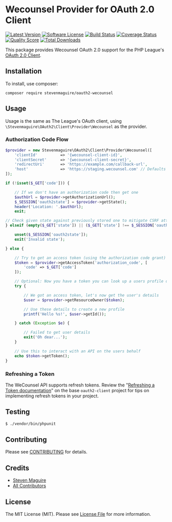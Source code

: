 # Wecounsel Provider for OAuth 2.0 Client

[![Latest Version](https://img.shields.io/github/release/stevenmaguire/oauth2-wecounsel.svg?style=flat-square)](https://github.com/stevenmaguire/oauth2-wecounsel/releases)
[![Software License](https://img.shields.io/badge/license-MIT-brightgreen.svg?style=flat-square)](LICENSE.md)
[![Build Status](https://img.shields.io/travis/stevenmaguire/oauth2-wecounsel/master.svg?style=flat-square)](https://travis-ci.org/stevenmaguire/oauth2-wecounsel)
[![Coverage Status](https://img.shields.io/scrutinizer/coverage/g/stevenmaguire/oauth2-wecounsel.svg?style=flat-square)](https://scrutinizer-ci.com/g/stevenmaguire/oauth2-wecounsel/code-structure)
[![Quality Score](https://img.shields.io/scrutinizer/g/stevenmaguire/oauth2-wecounsel.svg?style=flat-square)](https://scrutinizer-ci.com/g/stevenmaguire/oauth2-wecounsel)
[![Total Downloads](https://img.shields.io/packagist/dt/stevenmaguire/oauth2-wecounsel.svg?style=flat-square)](https://packagist.org/packages/stevenmaguire/oauth2-wecounsel)

This package provides Wecounsel OAuth 2.0 support for the PHP League's [OAuth 2.0 Client](https://github.com/thephpleague/oauth2-client).

## Installation

To install, use composer:

```
composer require stevenmaguire/oauth2-wecounsel
```

## Usage

Usage is the same as The League's OAuth client, using `\Stevenmaguire\OAuth2\Client\Provider\Wecounsel` as the provider.

### Authorization Code Flow

```php
$provider = new Stevenmaguire\OAuth2\Client\Provider\Wecounsel([
    'clientId'          => '{wecounsel-client-id}',
    'clientSecret'      => '{wecounsel-client-secret}',
    'redirectUri'       => 'https://example.com/callback-url',
    'host'              => 'https://staging.wecounsel.com' // Defaults to https://api.wecounsel.com
]);

if (!isset($_GET['code'])) {

    // If we don't have an authorization code then get one
    $authUrl = $provider->getAuthorizationUrl();
    $_SESSION['oauth2state'] = $provider->getState();
    header('Location: '.$authUrl);
    exit;

// Check given state against previously stored one to mitigate CSRF attack
} elseif (empty($_GET['state']) || ($_GET['state'] !== $_SESSION['oauth2state'])) {

    unset($_SESSION['oauth2state']);
    exit('Invalid state');

} else {

    // Try to get an access token (using the authorization code grant)
    $token = $provider->getAccessToken('authorization_code', [
        'code' => $_GET['code']
    ]);

    // Optional: Now you have a token you can look up a users profile data
    try {

        // We got an access token, let's now get the user's details
        $user = $provider->getResourceOwner($token);

        // Use these details to create a new profile
        printf('Hello %s!', $user->getId());

    } catch (Exception $e) {

        // Failed to get user details
        exit('Oh dear...');
    }

    // Use this to interact with an API on the users behalf
    echo $token->getToken();
}
```

### Refreshing a Token

The WeCounsel API supports refresh tokens. Review the "[Refreshing a Token documentation](https://github.com/thephpleague/oauth2-client#refreshing-a-token)" on the base `oauth2-client` project for tips on implementing refresh tokens in your project.

## Testing

``` bash
$ ./vendor/bin/phpunit
```

## Contributing

Please see [CONTRIBUTING](https://github.com/stevenmaguire/oauth2-wecounsel/blob/master/CONTRIBUTING.md) for details.


## Credits

- [Steven Maguire](https://github.com/stevenmaguire)
- [All Contributors](https://github.com/stevenmaguire/oauth2-wecounsel/contributors)


## License

The MIT License (MIT). Please see [License File](https://github.com/stevenmaguire/oauth2-wecounsel/blob/master/LICENSE) for more information.
